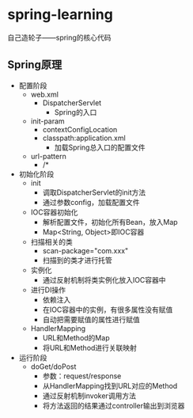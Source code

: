 # spring-learning
自己造轮子——spring的核心代码

## Spring原理
- 配置阶段
    - web.xml
        - DispatcherServlet
            - Spring的入口
    - init-param
        - contextConfigLocation
        - classpath:application.xml
            - 加载Spring总入口的配置文件
    - url-pattern
        - /*
- 初始化阶段
    - init
        - 调取DispatcherServlet的init方法
        - 通过参数config，加载配置文件
    - IOC容器初始化
        - 解析配置文件，初始化所有Bean，放入Map
        - Map<String, Object>即IOC容器
    - 扫描相关的类
        - scan-package="com.xxx"
        - 扫描到的类才进行托管
    - 实例化
        - 通过反射机制将类实例化放入IOC容器中
    - 进行DI操作
        - 依赖注入
        - 在IOC容器中的实例，有很多属性没有赋值
        - 自动把需要赋值的属性进行赋值
    - HandlerMapping
        - URL和Method的Map
        - 将URL和Method进行关联映射
- 运行阶段
    - doGet/doPost
        - 参数：request/response
        - 从HandlerMapping找到URL对应的Method
        - 通过反射机制invoker调用方法
        - 将方法返回的结果通过controller输出到浏览器

